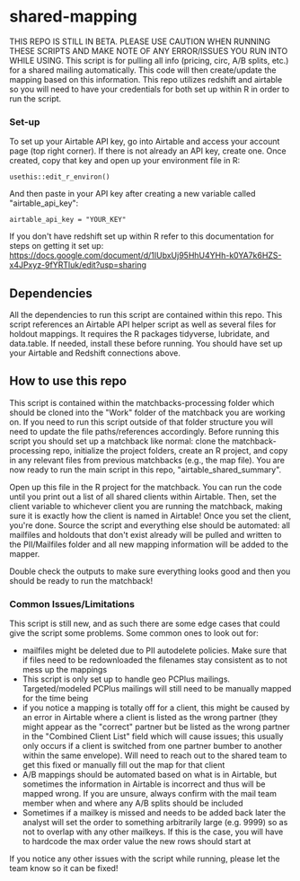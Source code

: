 # shared-mapping
THIS REPO IS STILL IN BETA. PLEASE USE CAUTION WHEN RUNNING THESE SCRIPTS AND MAKE NOTE OF ANY ERROR/ISSUES YOU RUN INTO WHILE USING. This script is for pulling all info (pricing, circ, A/B splits, etc.) for a shared mailing automatically. This code will then create/update the mapping based on this information. This repo utilizes redshift and airtable so you will need to have your credentials for both set up within R in order to run the script.

### Set-up

To set up your Airtable API key, go into Airtable and access your account page (top right corner). If there is not already an API key, create one. Once created, copy that key and open up your environment file in R:

```
usethis::edit_r_environ()
```
And then paste in your API key after creating a new variable called "airtable_api_key":
```
airtable_api_key = "YOUR_KEY"
```
If you don't have redshift set up within R refer to this documentation for steps on getting it set up: https://docs.google.com/document/d/1IUbxUj95HhU4YHh-k0YA7k6HZS-x4JPxyz-9fYRTluk/edit?usp=sharing

##  Dependencies

All the dependencies to run this script are contained within this repo. This script references an Airtable API helper script as well as several files for holdout mappings. It requires the R packages tidyverse, lubridate, and data.table. If needed, install these before running. You should have set up your Airtable and Redshift connections above.

## How to use this repo

This script is contained within the matchbacks-processing folder which should be cloned into the "Work" folder of the matchback you are working on. If you need to run this script outside of that folder structure you will need to update the file paths/references accordingly. Before running this script you should set up a matchback like normal: clone the matchback-processing repo, initialize the project folders, create an R project, and copy in any relevant files from previous matchbacks (e.g., the map file). You are now ready to run the main script in this repo, "airtable_shared_summary".

Open up this file in the R project for the matchback. You can run the code until you print out a list of all shared clients within Airtable. Then, set the client variable to whichever client you are running the matchback, making sure it is exactly how the client is named in Airtable! Once you set the client, you're done. Source the script and everything else should be automated: all mailfiles and holdouts that don't exist already will be pulled and written to the PII/Mailfiles folder and all new mapping information will be added to the mapper.

Double check the outputs to make sure everything looks good and then you should be ready to run the matchback!

### Common Issues/Limitations

This script is still new, and as such there are some edge cases that could give the script some problems. Some common ones to look out for:
- mailfiles might be deleted due to PII autodelete policies. Make sure that if files need to be redownloaded the filenames stay consistent as to not mess up the mappings
- This script is only set up to handle geo PCPlus mailings. Targeted/modeled PCPlus mailings will still need to be manually mapped for the time being
- if you notice a mapping is totally off for a client, this might be caused by an error in Airtable where a client is listed as the wrong partner (they might appear as the "correct" partner but be listed as the wrong partner in the "Combined Client List" field which will cause issues; this usually only occurs if a client is switched from one partner bumber to another within the same envelope). Will need to reach out to the shared team to get this fixed or manually fill out the map for that client
- A/B mappings should be automated based on what is in Airtable, but sometimes the information in Airtable is incorrect and thus will be mapped wrong. If you are unsure, always confirm with the mail team member when and where any A/B splits should be included
- Sometimes if a mailkey is missed and needs to be added back later the analyst will set the order to something arbitrarily large (e.g. 9999) so as not to overlap with any other mailkeys. If this is the case, you will have to hardcode the max order value the new rows should start at

If you notice any other issues with the script while running, please let the team know so it can be fixed!
